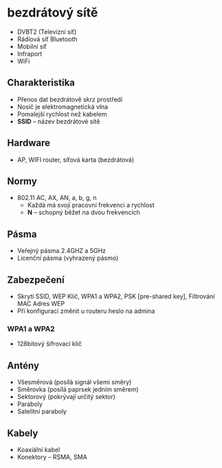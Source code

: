 # bezdrátový sítě 
* DVBT2 (Televizní síť) 
* Rádiová síť 
 Bluetooth 
* Mobilní síť 
* Infraport 
* WiFi 

## Charakteristika 
* Přenos dat bezdrátově skrz prostředí 
* Nosič je elektromagnetická vlna 
* Pomalejší rychlost než kabelem 
* **SSID** – název bezdrátové sítě 

## Hardware 
* AP, WIFI router, síťová karta (bezdrátová) 

## Normy 
* 802.11 AC, AX, AN, a, b, g, n 
   - Každá má svojí pracovní frekvenci a rychlost 
   - **N** – schopný běžet na dvou frekvencích 

## Pásma 
* Veřejný pásma 2.4GHZ a 5GHz 
* Licenční pásma (vyhrazený pásmo) 

## Zabezpečení  
* Skrytí SSID, WEP Klíč, WPA1 a WPA2, PSK [pre-shared key], Filtrování MAC Adres WEP 
* Při konfiguraci změnit u routeru heslo na admina 

### WPA1 a WPA2 
* 128bitový šifrovací klíč 

## Antény 
* Všesměrová (posílá signál všemi směry) 
* Směrovka (posílá paprsek jedním směrem) 
* Sektorový (pokrývají určitý sektor) 
* Paraboly 
* Satelitní paraboly 

## Kabely 
* Koaxiální kabel 
* Konektory – RSMA, SMA 
